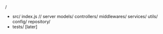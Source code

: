 /
   - src/
      index.js // server
      models/
      controllers/
      middlewares/
      services/
      utils/
      config/
      repository/
   - tests/ [later]